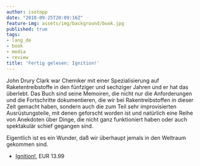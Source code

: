 ```yaml
---
author: isotopp
date: "2018-09-25T20:09:16Z"
feature-img: assets/img/background/book.jpg
published: true
tags:
- lang_de
- book
- media
- review
title: 'Fertig gelesen: Ignition!'
---
```

John Drury Clark war Chemiker mit einer Spezialisierung auf Raketentreibstoffe in den fünfziger und sechziger Jahren und er hat das überlebt. Das Buch sind seine Memoiren, die nicht nur die Anforderungen und die Fortschritte dokumentieren, die wir bei Rakentreibstoffen in dieser Zeit gemacht haben, sondern auch die zum Teil sehr improvisierten Ausrüstungsteile, mit denen geforscht worden ist und natürlich eine Reihe von Anekdoten über Dinge, die nicht ganz funktioniert haben oder auch spektakulär schief gegangen sind.

Eigentlich ist es ein Wunder, daß wir überhaupt jemals in den Weltraum gekommen sind.

- [Ignition!](https://www.amazon.de/Ignition-Informal-History-Propellants-English-ebook/dp/B076838QS2), EUR 13.99

